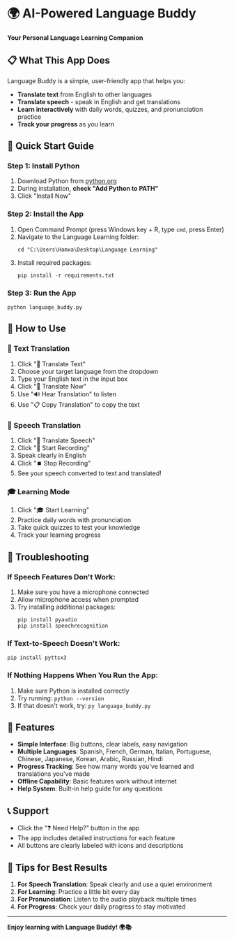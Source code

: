 # 🌍 AI-Powered Language Buddy

**Your Personal Language Learning Companion**

## 📋 What This App Does

Language Buddy is a simple, user-friendly app that helps you:
- **Translate text** from English to other languages
- **Translate speech** - speak in English and get translations
- **Learn interactively** with daily words, quizzes, and pronunciation practice
- **Track your progress** as you learn

## 🚀 Quick Start Guide

### Step 1: Install Python
1. Download Python from [python.org](https://python.org)
2. During installation, **check "Add Python to PATH"**
3. Click "Install Now"

### Step 2: Install the App
1. Open Command Prompt (press Windows key + R, type `cmd`, press Enter)
2. Navigate to the Language Learning folder:
   ```
   cd "C:\Users\Hamxa\Desktop\Language Learning"
   ```
3. Install required packages:
   ```
   pip install -r requirements.txt
   ```

### Step 3: Run the App
```
python language_buddy.py
```

## 🎯 How to Use

### 📝 Text Translation
1. Click "📝 Translate Text"
2. Choose your target language from the dropdown
3. Type your English text in the input box
4. Click "🔄 Translate Now"
5. Use "🔊 Hear Translation" to listen
6. Use "📋 Copy Translation" to copy the text

### 🎤 Speech Translation
1. Click "🎤 Translate Speech"
2. Click "🎤 Start Recording"
3. Speak clearly in English
4. Click "⏹️ Stop Recording"
5. See your speech converted to text and translated!

### 🎓 Learning Mode
1. Click "🎓 Start Learning"
2. Practice daily words with pronunciation
3. Take quick quizzes to test your knowledge
4. Track your learning progress

## 🔧 Troubleshooting

### If Speech Features Don't Work:
1. Make sure you have a microphone connected
2. Allow microphone access when prompted
3. Try installing additional packages:
   ```
   pip install pyaudio
   pip install speechrecognition
   ```

### If Text-to-Speech Doesn't Work:
```
pip install pyttsx3
```

### If Nothing Happens When You Run the App:
1. Make sure Python is installed correctly
2. Try running: `python --version`
3. If that doesn't work, try: `py language_buddy.py`

## 🌟 Features

- **Simple Interface**: Big buttons, clear labels, easy navigation
- **Multiple Languages**: Spanish, French, German, Italian, Portuguese, Chinese, Japanese, Korean, Arabic, Russian, Hindi
- **Progress Tracking**: See how many words you've learned and translations you've made
- **Offline Capability**: Basic features work without internet
- **Help System**: Built-in help guide for any questions

## 📞 Support

- Click the "❓ Need Help?" button in the app
- The app includes detailed instructions for each feature
- All buttons are clearly labeled with icons and descriptions

## 🎉 Tips for Best Results

1. **For Speech Translation**: Speak clearly and use a quiet environment
2. **For Learning**: Practice a little bit every day
3. **For Pronunciation**: Listen to the audio playback multiple times
4. **For Progress**: Check your daily progress to stay motivated

---

**Enjoy learning with Language Buddy! 🌍📚**
